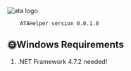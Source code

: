 ![ata logo](https://i.postimg.cc/vTP4sccG/ata-tool.png)

        ATAHelper version 0.0.1.0
        
## 🌞Windows Requirements

1.	.NET Framework 4.7.2 needed!


